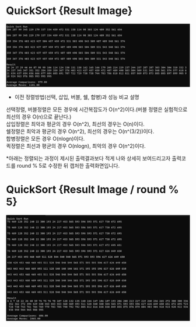 # QuickSort {Result Image}
![](./image12.png)

* 이전 정렬방법(선택, 삽입, 버블, 쉘, 합병)과 성능 비교 설명
   
선택정렬, 버블정렬은 모든 경우에 시간복잡도가 O(n^2)이다.(버블 정렬은 실험적으로 최선의 경우 O(n)으로 끝난다.)   
삽입정렬은 최악과 평균의 경우 O(n^2), 최선의 경우는 O(n)이다.   
쉘정렬은 최악과 평균의 경우 O(n^2), 최선의 경우는 O(n^(3/2))이다.   
합병정렬은 모든 경우 O(nlogn)이다.   
퀵정렬은 최선과 평균의 경우 O(nlogn), 최악의 경우 O(n^2)이다.   

   
*아래는 정렬되는 과정이 제시된 출력결과보다 적게 나와 상세히 보여드리고자 출력코드를 round % 5로 수정한 뒤 캡처한 출력화면입니다.

# QuickSort {Result Image / round % 5}
![](./image14.png)
